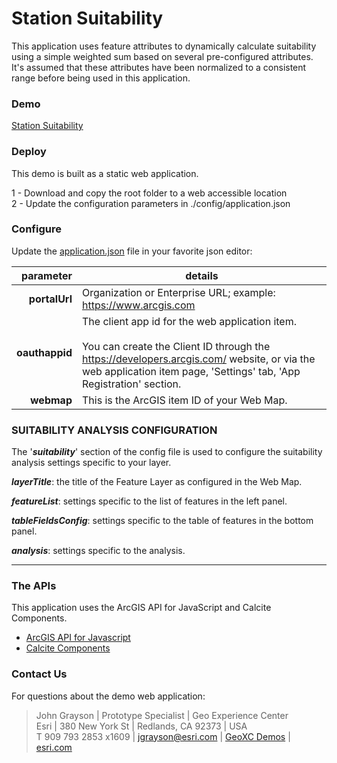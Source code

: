 # Station Suitability

This application uses feature attributes to dynamically calculate suitability using a simple weighted sum based on several pre-configured attributes.
It's assumed that these attributes have been normalized to a consistent range before being used in this application.

### Demo
[Station Suitability](https://geoxc-apps2.bd.esri.com/Analysis/StationSuitability/index.html)

### Deploy

This demo is built as a static web application.

1 - Download and copy the root folder to a web accessible location\
2 - Update the configuration parameters in ./config/application.json

### Configure

Update the [application.json](https://github.com/jgrayson-apl/StationSuitability/blob/master/config/application.json) file in your favorite json editor:

|                  parameter | details                                                                                                                                                                                                                                                                                                     |
|---------------------------:|-------------------------------------------------------------------------------------------------------------------------------------------------------------------------------------------------------------------------------------------------------------------------------------------------------------|
|              **portalUrl** | Organization or Enterprise URL; example: https://www.arcgis.com                                                                                                                                                                                                                                             |
|             **oauthappid** | The client app id for the web application item.<br><br>You can create the Client ID through the https://developers.arcgis.com/ website, or via the web application item page, 'Settings' tab, 'App Registration' section.                                                                                   |
|                 **webmap** | This is the ArcGIS item ID of your Web Map.                                                                                                                                                                                                                                                        |

### SUITABILITY ANALYSIS CONFIGURATION
The '**_suitability_**' section of the config file is used to configure the suitability analysis settings specific to your layer.

_**layerTitle**_: the title of the Feature Layer as configured in the Web Map.

_**featureList**_: settings specific to the list of features in the left panel.

_**tableFieldsConfig**_: settings specific to the table of features in the bottom panel.

_**analysis**_: settings specific to the analysis.

---

### The APIs
This application uses the ArcGIS API for JavaScript and Calcite Components.

 - [ArcGIS API for Javascript](https://developers.arcgis.com/javascript/latest/api-reference/)
 - [Calcite Components](https://developers.arcgis.com/calcite-design-system/components/)

### Contact Us
For questions about the demo web application:
> John Grayson | Prototype Specialist | Geo Experience Center\
> Esri | 380 New York St | Redlands, CA 92373 | USA\
> T 909 793 2853 x1609 | [jgrayson@esri.com](mailto:jgrayson@esri.com?subject=Suitability%20on%20GitHub&body=Hi%20John,%0A%20%20I%20have%20a%20quesiton%20about%20the%20_____%20demo.) | [GeoXC Demos](https://www.esriurl.com/GeoXCDemos) | [esri.com](https://www.esri.com)
